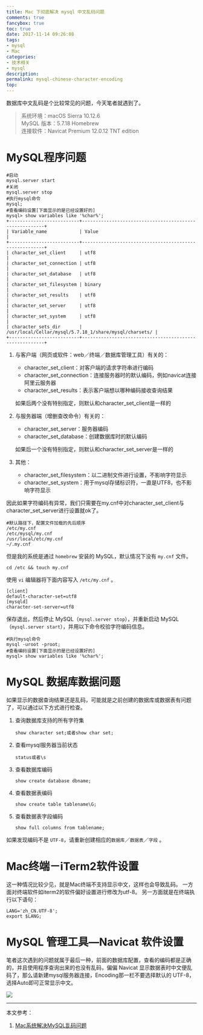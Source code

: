 ```yaml
---
title: Mac 下彻底解决 mysql 中文乱码问题
comments: true
fancybox: true
toc: true
date: 2017-11-14 09:26:08
tags:
- mysql
- Mac
categories:
- 技术相关
- mysql
description:
permalink: mysql-chinese-character-encoding
top:
---
```

数据库中文乱码是个比较常见的问题，今天笔者就遇到了。

> 系统环境：macOS Sierra 10.12.6<br>MySQL 版本：5.7.18 Homebrew<br>连接软件：Navicat Premium 12.0.12 TNT edition

<!--more-->

# MySQL程序问题

```mysql
#启动
mysql.server start
#关闭
mysql.server stop
#执行mysql命令
mysql;
#查看编码设置[下面显示的是已经设置好的]
mysql> show variables like '%char%';
+--------------------------+--------------------------------------------------------+
| Variable_name            | Value                                                  |
+--------------------------+--------------------------------------------------------+
| character_set_client     | utf8                                                   |
| character_set_connection | utf8                                                   |
| character_set_database   | utf8                                                   |
| character_set_filesystem | binary                                                 |
| character_set_results    | utf8                                                   |
| character_set_server     | utf8                                                   |
| character_set_system     | utf8                                                   |
| character_sets_dir       | /usr/local/Cellar/mysql/5.7.18_1/share/mysql/charsets/ |
+--------------------------+--------------------------------------------------------+
```

1. 与客户端（网页或软件：web／终端／数据库管理工具）有关的：

   - character_set_client：对客户端的请求字符串进行编码
   - character_set_connection：连接服务器时的默认编码，例如navicat连接阿里云服务器
   - character_set_results：表示客户端想以哪种编码接收查询结果

   如果后两个没有特别指定，则默认和character_set_client是一样的

2. 与服务器端（增删查改命令）有关的：

   - character_set_server：服务器编码
   - character_set_database：创建数据库时的默认编码

   如果后一个没有特别指定，则默认和character_set_server是一样的

3. 其他：

   - character_set_filesystem：以二进制文件进行设置，不影响字符显示
   - character_set_system：用于mysql存储标识符，一直是UTF8，也不影响字符显示

因此如果字符编码有异常，我们只需要在my.cnf中对character_set_client与character_set_server进行设置就ok了。

```shell
#默认路径下，配置文件加载的先后顺序
/etc/my.cnf
/etc/mysql/my.cnf
/usr/local/etc/my.cnf
~/.my.cnf
```

但是我的系统是通过 `homebrew` 安装的 MySQL，默认情况下没有 `my.cnf` 文件。

```shell
cd /etc && touch my.cnf
```

使用 `vi` 编辑器将下面内容写入 `/etc/my.cnf` 。

```properties
[client]
default-character-set=utf8
[mysqld]
character-set-server=utf8
```

保存退出，然后停止 MySQL（`mysql.server stop`），并重新启动 MySQL（`mysql.server start`），并用以下命令校验字符编码信息。

```mysql
#执行mysql命令
mysql -uroot -proot;
#查看编码设置[下面显示的是已经设置好的]
mysql> show variables like '%char%';
```

# MySQL 数据库数据问题

如果显示的数据查询结果还是乱码，可能就是之前创建的数据库或数据表有问题了，可以通过以下方式进行检查。

1. 查询数据库支持的所有字符集

   ```mysql
   show character set;或者show char set;
   ```

2. 查看mysql服务器当前状态

   ```mysql
   status或者\s
   ```

3. 查看数据库编码

   ```mysql
   show create database dbname;
   ```

4. 查看数据表编码

   ```mysql
   show create table tablename\G;
   ```

5. 查看数据表字段编码

   ```mysql
   show full columns from tablename;
   ```

如果发现编码不是 `UTF-8`，请重新创建相应的`数据库`／`数据表`／`字段` 。

# Mac终端－iTerm2软件设置

这一种情况比较少见，就是Mac终端不支持显示中文，这样也会导致乱码。
一方面对终端软件如iterm2的软件偏好设置进行修改为utf-8。
另一方面就是在终端执行以下语句：

```shell
LANG='zh_CN.UTF-8';
export $LANG;
```

# MySQL 管理工具—Navicat 软件设置

笔者这次遇到的问题就属于最后一种，前面的数据库配置，查看的编码都是正确的，并且使用程序查询出来的也没有乱码，偏偏 Navicat 显示数据表时中文便乱码了，那么请新建mysql服务器连接，Encoding那一栏不要选择默认的 UTF-8，选择Auto即可正常显示中文。

![](http://oriqjordg.bkt.clouddn.com/2017-11-14-15106251909957.jpg)

---

本文参考：

1. [Mac系统解决MySQL乱码问题](http://www.siguoya.name/pc/home/article/235)